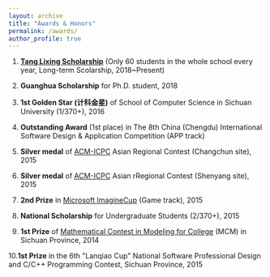 ```yaml
---
layout: archive
title: "Awards & Honors"
permalink: /awards/
author_profile: true
---
```



1. [**Tang Lixing Scholarship**](https://baike.baidu.com/item/%E5%94%90%E7%AB%8B%E6%96%B0%E6%95%99%E8%82%B2%E5%8F%91%E5%B1%95%E5%9F%BA%E9%87%91) (Only 60 students in the whole school every year, Long-term Scolarship, 2018~Present)  

2. **Guanghua Scholarship** for Ph.D. student, 2018  

3. **1st Golden Star (计科金星)** of School of Computer Science in Sichuan University (1/370+), 2016  

4. **Outstanding Award** (1st place) in The 8th China (Chengdu) International Software Design & Application Competition (APP track)   

5. **Silver medal** of [ACM-ICPC](https://icpc.baylor.edu/) Asian Regional Contest (Changchun site), 2015  

6. **Silver medal** of [ACM-ICPC](https://icpc.baylor.edu/) Asian rRegional Contest (Shenyang site), 2015  

7. **2nd Prize** in [Microsoft ImagineCup](https://imaginecup.microsoft.com/zh-cn/Events?id=0) (Game track), 2015  

8. **National Scholarship** for Undergraduate Students (2/370+), 2015  

9. **1st Prize** of [Mathematical Contest in Modeling for College](https://www.comap.com/undergraduate/contests/mcm/) (MCM) in Sichuan Province, 2014  

10.**1st Prize** in the 6th "Lanqiao Cup" National Software Professional Design and C/C++ Programming Contest, Sichuan Province, 2015  










